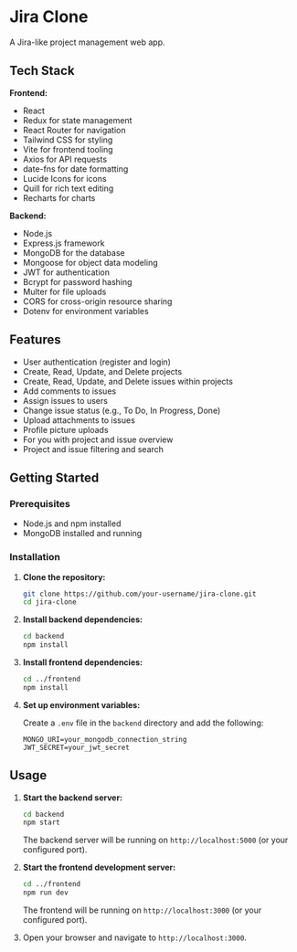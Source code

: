 # Jira Clone

A Jira-like project management web app.

## Tech Stack

**Frontend:**

*   React
*   Redux for state management
*   React Router for navigation
*   Tailwind CSS for styling
*   Vite for frontend tooling
*   Axios for API requests
*   date-fns for date formatting
*   Lucide Icons for icons
*   Quill for rich text editing
*   Recharts for charts

**Backend:**

*   Node.js
*   Express.js framework
*   MongoDB for the database
*   Mongoose for object data modeling
*   JWT for authentication
*   Bcrypt for password hashing
*   Multer for file uploads
*   CORS for cross-origin resource sharing
*   Dotenv for environment variables

## Features

*   User authentication (register and login)
*   Create, Read, Update, and Delete projects
*   Create, Read, Update, and Delete issues within projects
*   Add comments to issues
*   Assign issues to users
*   Change issue status (e.g., To Do, In Progress, Done)
*   Upload attachments to issues
*   Profile picture uploads
*   For you with project and issue overview
*   Project and issue filtering and search

## Getting Started

### Prerequisites

*   Node.js and npm installed
*   MongoDB installed and running

### Installation

1.  **Clone the repository:**

    ```bash
    git clone https://github.com/your-username/jira-clone.git
    cd jira-clone
    ```

2.  **Install backend dependencies:**

    ```bash
    cd backend
    npm install
    ```

3.  **Install frontend dependencies:**

    ```bash
    cd ../frontend
    npm install
    ```

4.  **Set up environment variables:**

    Create a `.env` file in the `backend` directory and add the following:

    ```
    MONGO_URI=your_mongodb_connection_string
    JWT_SECRET=your_jwt_secret
    ```

## Usage

1.  **Start the backend server:**

    ```bash
    cd backend
    npm start
    ```

    The backend server will be running on `http://localhost:5000` (or your configured port).

2.  **Start the frontend development server:**

    ```bash
    cd ../frontend
    npm run dev
    ```

    The frontend will be running on `http://localhost:3000` (or your configured port).

3.  Open your browser and navigate to `http://localhost:3000`.